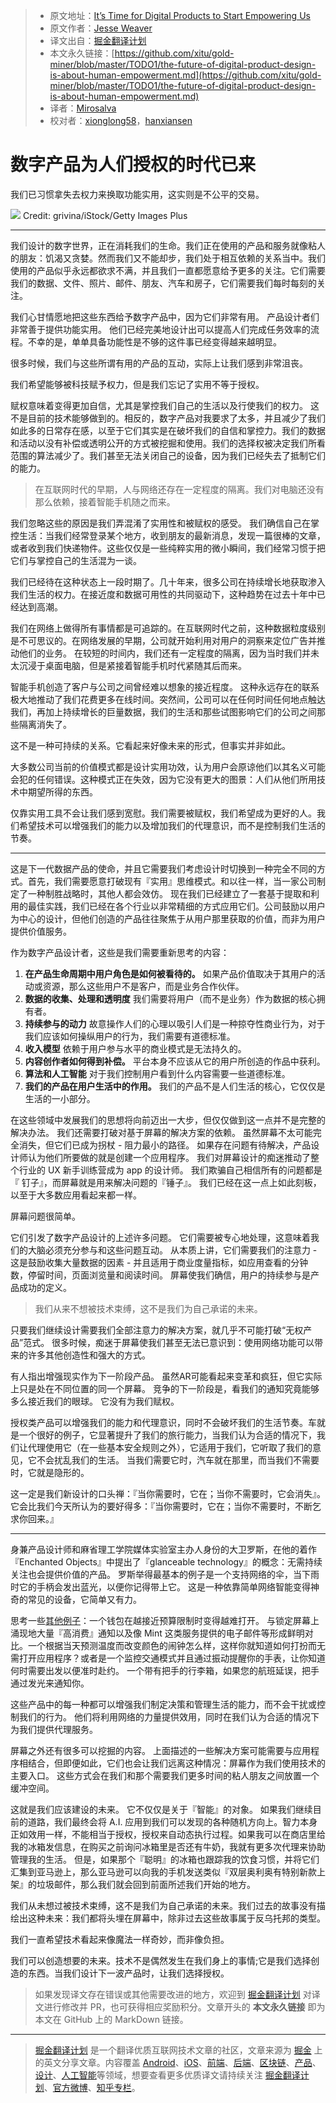 > * 原文地址：[It’s Time for Digital Products to Start Empowering Us](https://medium.com/s/user-friendly/the-future-of-digital-product-design-is-about-human-empowerment-6a025bc330a)
> * 原文作者：[Jesse Weaver](https://medium.com/@hairyelefante)
> * 译文出自：[掘金翻译计划](https://github.com/xitu/gold-miner)
> * 本文永久链接：[https://github.com/xitu/gold-miner/blob/master/TODO1/the-future-of-digital-product-design-is-about-human-empowerment.md](https://github.com/xitu/gold-miner/blob/master/TODO1/the-future-of-digital-product-design-is-about-human-empowerment.md)
> * 译者：[Mirosalva](https://github.com/Mirosalva)
> * 校对者：[xionglong58](https://github.com/xionglong58)，[hanxiansen](https://github.com/hanxiansen)  

# 数字产品为人们授权的时代已来

我们已习惯拿失去权力来换取功能实用，这实则是不公平的交易。

![](https://cdn-images-1.medium.com/max/1400/1*9Xk_5PDKic3BihIoliZm8g.jpeg)
Credit: grivina/iStock/Getty Images Plus

* * *

我们设计的数字世界，正在消耗我们的生命。我们正在使用的产品和服务就像粘人的朋友：饥渴又贪婪。然而我们又不能却步，我们处于相互依赖的关系当中。我们使用的产品似乎永远都欲求不满，并且我们一直都愿意给予更多的关注。它们需要我们的数据、文件、照片、邮件、朋友、汽车和房子，它们需要我们每时每刻的关注。

我们心甘情愿地把这些东西给予数字产品中，因为它们非常有用。 产品设计者们非常善于提供功能实用。 他们已经完美地设计出可以提高人们完成任务效率的流程。不幸的是，单单具备功能性是不够的这件事已经变得越来越明显。

很多时候，我们与这些所谓有用的产品的互动，实际上让我们感到非常沮丧。

我们希望能够被科技赋予权力，但是我们忘记了实用不等于授权。

赋权意味着变得更加自信，尤其是掌控我们自己的生活以及行使我们的权力。 这不是目前的技术能够做到的。相反的，数字产品对我要求了太多，并且减少了我们如此多的日常存在感，以至于它们其实是在破坏我们的自信和掌控力。我们的数据和活动以没有补偿或透明公开的方式被挖掘和使用。我们的选择权被决定我们所看范围的算法减少了。我们甚至无法关闭自己的设备，因为我们已经失去了抵制它们的能力。

> 在互联网时代的早期，人与网络还存在一定程度的隔离。我们对电脑还没有那么依赖，接着智能手机随之而来。

我们忽略这些的原因是我们弄混淆了实用性和被赋权的感受。 我们确信自己在掌控生活：当我们经常登录某个地方，收到朋友的最新消息，发现一篇很棒的文章，或者收到我们快递物件。这些仅仅是一些纯粹实用的微小瞬间，我们经常习惯于把它们与掌控自己的生活混为一谈。

我们已经待在这种状态上一段时期了。几十年来，很多公司在持续增长地获取渗入我们生活的权力。在接近度和数据可用性的共同驱动下，这种趋势在过去十年中已经达到高潮。

我们在网络上做得所有事情都是可追踪的。在互联网时代之前，这种数据粒度级别是不可思议的。在网络发展的早期，公司就开始利用对用户的洞察来定位广告并推动他们的业务。 在较短的时间内，我们还有一定程度的隔离，因为当时我们并未太沉浸于桌面电脑，但是紧接着智能手机时代紧随其后而来。

智能手机创造了客户与公司之间曾经难以想象的接近程度。 这种永远存在的联系极大地推动了我们花费更多在线时间。突然间，公司可以在任何时间任何地点触达我们，再加上持续增长的巨量数据，我们的生活和那些试图影响它们的公司之间那些隔离消失了。

这不是一种可持续的关系。它看起来好像未来的形式，但事实并非如此。

 大多数公司当前的价值模式都是设计实用功效，认为用户会原谅他们以其名义可能会犯的任何错误。这种模式正在失效，因为它没有更大的图景：人们从他们所用技术中期望所得的东西。

仅靠实用工具不会让我们感到宽慰。我们需要被赋权，我们希望成为更好的人。我们希望技术可以增强我们的能力以及增加我们的代理意识，而不是控制我们生活的节奏。

* * *

这是下一代数据产品的使命，并且它需要我们考虑设计时切换到一种完全不同的方式。首先，我们需要愿意打破现有『实用』思维模式。和以往一样，当一家公司制定了一种制胜战略时，其他人都会效仿。 现在我们已经建立了一套基于提取和利用的最佳实践，我们已经在各个行业以非常精细的方式应用它们。公司鼓励以用户为中心的设计，但他们创造的产品往往聚焦于从用户那里获取的价值，而非为用户提供价值服务。

作为数字产品设计者，这些是我们需要重新思考的内容：

1.  **在产品生命周期中用户角色是如何被看待的。** 如果产品价值取决于其用户的活动或资源，那么这些用户不是客户，而是业务合作伙伴。
2.  **数据的收集、处理和透明度** 我们需要将用户（而不是业务）作为数据的核心拥有者。
3.  **持续参与的动力** 故意操作人们的心理以吸引人们是一种掠夺性商业行为，对于我们应该如何操纵用户的行为，我们需要有道德标准。
4.  **收入模型** 依赖于用户参与水平的商业模式是无法持久的。
5.  **内容创作者如何得到补偿。** 平台本身不应该从它的用户所创造的作品中获利。
6.  **算法和人工智能** 对于我们控制用户看到什么内容需要一些道德标准。
7.  **我们的产品在用户生活中的作用。** 我们的产品不是人们生活的核心，它仅仅是生活的一小部分。

  在这些领域中发展我们的思想将向前迈出一大步，但仅仅做到这一点并不是完整的解决办法。 我们还需要打破对基于屏幕的解决方案的依赖。 虽然屏幕不太可能完全消失，但它们已成为拐杖 - 阻力最小的路径。 如果存在问题有待解决，产品设计师认为他们所要做的就是创建一个应用程序。 我们对屏幕设计的痴迷推动了整个行业的 UX 新手训练营成为 app 的设计师。 我们欺骗自己相信所有的问题都是『 钉子』，而屏幕就是用来解决问题的『锤子』。 我们已经在这一点上如此刻板，以至于大多数应用看起来都一样。

屏幕问题很简单。

它们引发了数字产品设计的上述许多问题。 它们需要被专心地处理，这意味着我们的大脑必须充分参与和这些问题互动。 从本质上讲，它们需要我们的注意力 - 这是鼓励收集大量数据的因素 - 并且适用于商业度量指标，如应用查看的分钟数，停留时间，页面浏览量和阅读时间。 屏幕使我们确信，用户的持续参与是产品成功的定义。

> 我们从来不想被技术束缚，这不是我们为自己承诺的未来。

只要我们继续设计需要我们全部注意力的解决方案，就几乎不可能打破“无权产品”范式。 很多时候，痴迷于屏幕使我们甚至无法已意识到：使用网络功能可以带来的许多其他创造性和强大的方式。

有人指出增强现实作为下一阶段产品。 虽然AR可能看起来变革和疯狂，但它实际上只是处在不同位置的同一个屏幕。 竞争的下一阶段是，看我们的通知究竟能够多么接近我们的眼球。 它没有为我们赋权。

授权类产品可以增强我们的能力和代理意识，同时不会破坏我们的生活节奏。车就是一个很好的例子，它显著提升了我们的旅行能力，当我们认为合适的情况下，我们让代理使用它（在一些基本安全规则之外），它适用于我们，它听取了我们的意见，它不会扰乱我们的生活。 当我们需要它时，汽车就在那里，而当我们不需要时，它就是隐形的。

这一定是我们新设计的口头禅：『当你需要时，它在；当你不需要时，它会消失』。它会比我们今天所认为的要好得多：『当你需要时，它在；当你不需要时，不断乞求你回来。』

* * *

身兼产品设计师和麻省理工学院媒体实验室主办人身份的大卫罗斯，在他的着作『Enchanted Objects』中提出了『glanceable technology』的概念：无需持续关注也会提供价值的产品。 罗斯举得最基本的例子是一个支持网络的伞，当下雨时它的手柄会发出蓝光，以便你记得带上它。 这是一种依靠简单网络智能变得神奇的常见的设备，它简单又有力。

思考一些[其他例子](https://www.media.mit.edu/projects/proverbial-wallets/overview/)：一个钱包在越接近预算限制时变得越难打开。 与锁定屏幕上涌现地大量『高消费』通知以及像 Mint 这类服务提供的电子邮件等形成鲜明对比。一个根据当天预测温度而改变颜色的闹钟怎么样，这样你就知道如何打扮而无需打开应用程序？或者是一个监控交通模式并且通过振动提醒你的手表，让你知道何时需要出发以便准时赴约。 一个带有把手的行李箱，如果您的航班延误，把手通过发光来通知你。

这些产品中的每一种都可以增强我们制定决策和管理生活的能力，而不会干扰或控制我们的行为。 他们将利用网络的力量提供效用，同时在我们认为合适的情况下为我们提供代理服务。

 屏幕之外还有很多可以挖掘的内容。 上面描述的一些解决方案可能需要与应用程序相结合，但即便如此，它们也会让我们远离这种情况：屏幕作为我们使用技术的主要入口。 这些方式会在我们和那个需要我们更多时间的粘人朋友之间放置一个缓冲空间。

这就是我们应该建设的未来。 它不仅仅是关于『智能』的对象。 如果我们继续目前的道路，我们最终会将 A.I. 应用到我们可以发现的各种随机方向上。智力本身正如效用一样，不能相当于授权，授权来自动态执行过程。如果我可以在商店里给我的冰箱发信息，在购买之前询问冰箱里是否还有牛奶，我就有更多次代理来协助管理我的生活。 但是，如果那个『聪明』的冰箱也跟踪我的饮食习惯，并将它们汇集到亚马逊上，那么亚马逊可以向我的手机发送类似『双层奥利奥有特别新款上架』的垃圾邮件，那么我们就会回到前面所述我们开始的地方。

我们从未想过被技术束缚，这不是我们为自己承诺的未来。我们过去的故事没有描绘出这种未来：我们都将头埋在屏幕中，除非过去这些故事属于反乌托邦的类型。

我们一直希望技术看起来像魔法一样奇妙，而非像负担。

我们可以创造想要的未来。技术不是偶然发生在我们身上的事情;它是我们选择创造的东西。当我们设计下一波产品时，让我们选择授权。

> 如果发现译文存在错误或其他需要改进的地方，欢迎到 [掘金翻译计划](https://github.com/xitu/gold-miner) 对译文进行修改并 PR，也可获得相应奖励积分。文章开头的 **本文永久链接** 即为本文在 GitHub 上的 MarkDown 链接。

---

> [掘金翻译计划](https://github.com/xitu/gold-miner) 是一个翻译优质互联网技术文章的社区，文章来源为 [掘金](https://juejin.im) 上的英文分享文章。内容覆盖 [Android](https://github.com/xitu/gold-miner#android)、[iOS](https://github.com/xitu/gold-miner#ios)、[前端](https://github.com/xitu/gold-miner#前端)、[后端](https://github.com/xitu/gold-miner#后端)、[区块链](https://github.com/xitu/gold-miner#区块链)、[产品](https://github.com/xitu/gold-miner#产品)、[设计](https://github.com/xitu/gold-miner#设计)、[人工智能](https://github.com/xitu/gold-miner#人工智能)等领域，想要查看更多优质译文请持续关注 [掘金翻译计划](https://github.com/xitu/gold-miner)、[官方微博](http://weibo.com/juejinfanyi)、[知乎专栏](https://zhuanlan.zhihu.com/juejinfanyi)。
